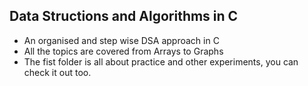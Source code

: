 ## Data Structions and Algorithms in C
- An organised and step wise DSA approach in C
- All the topics are covered from Arrays to Graphs
- The fist folder is all about practice and other experiments, you can check it out too.